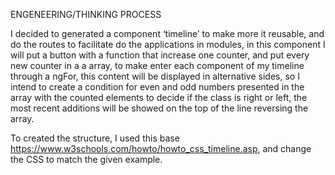 ENGENEERING/THINKING PROCESS


I decided to generated a component ‘timeline’ to make more it reusable, and do the routes to facilitate do the applications in modules, in this component I will put a button with a function that increase one counter, and put every new counter in a a array, to make enter each component of my timeline through a ngFor, this content will be displayed in alternative sides, so I intend to create a condition for even and odd numbers presented in the array with the counted elements to decide if the class is right or left,  the most recent additions will be showed on the top of the line reversing the array. 


To created the structure, I used this base https://www.w3schools.com/howto/howto_css_timeline.asp, and change the CSS to match the given example. 


